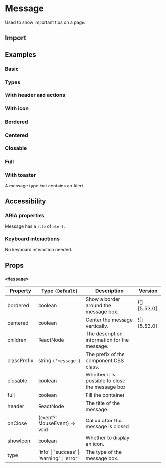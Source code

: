 # Message

Used to show important tips on a page.

## Import

<!--{include:<import-guide>}-->

## Examples

### Basic

<!--{include:`basic.md`}-->

### Types

<!--{include:`types.md`}-->

### With header and actions

<!--{include:`header.md`}-->

### With icon

<!--{include:`icons.md`}-->

### Bordered

<!--{include:`bordered.md`}-->

### Centered

<!--{include:`centered.md`}-->

### Closable

<!--{include:`close.md`}-->

### Full

<!--{include:`full.md`}-->

### With toaster

A message type that contains an Alert

<!--{include:`with-toaster.md`}-->

## Accessibility

### ARIA properties

Message has a `role` of `alert`.

### Keyboard interactions

No keyboard interaction needed.

## Props

### `<Message>`

| Property    | Type `(Default)`                            | Description                                     | Version     |
| ----------- | ------------------------------------------- | ----------------------------------------------- | ----------- |
| bordered    | boolean                                     | Show a border around the message box.           | ![][5.53.0] |
| centered    | boolean                                     | Center the message vertically.                  | ![][5.53.0] |
| children    | ReactNode                                   | The description information for the message.    |             |
| classPrefix | string `('message')`                        | The prefix of the component CSS class.          |             |
| closable    | boolean                                     | Whether it is possible to close the message box |             |
| full        | boolean                                     | Fill the container                              |             |
| header      | ReactNode                                   | The title of the message.                       |             |
| onClose     | (event?: MouseEvent) => void                | Called after the message is closed              |             |
| showIcon    | boolean                                     | Whether to display an icon.                     |             |
| type        | 'info' \| 'success' \| 'warning' \| 'error' | The type of the message box.                    |             |
